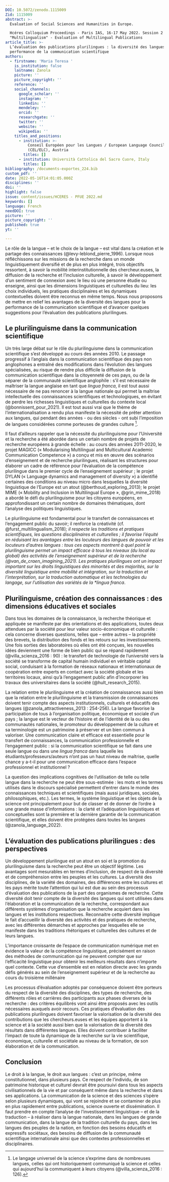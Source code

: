 ```yaml
---
DOI: 10.5072/zenodo.1115009
Zid: 1115009
abstract: >-
  Evaluation of Social Sciences and Humanities in Europe. 

  Hcéres Colloquium Proceedings - Paris IAS, 16-17 May 2022. Session 2
  "Multilingualism" - Evaluation of Multilingual Publications
article_title: >-
  L’évaluation des publications plurilingues : la diversité des langues pour la
  performance de la communication scientifique
authors:
  - firstname: 'Maria Teresa '
    is_institution: false
    lastname: Zanola
    picture: ''
    picture_copyright: ''
    reference: ''
    social_channels:
      google_scholar: ''
      instagram: ''
      linkedin: ''
      mendeley: ''
      orcid: ''
      researchgate: ''
      twitter: ''
      website: ''
      wikipedia: ''
    titles_and_positions:
      - institution: >-
          Conseil Européen pour les Langues / European Language Council
          (CEL/ELC), Austria
        titles: []
      - institution: Università Cattolica del Sacro Cuore, Italy
        titles: []
bibliography: /documents-exportes_224.bib
custom_pdf: ''
date: 2022-05-16T14:01:05.000Z
disciplines: ''
doi: ''
highlight: false
issue: content/issues/HCERES - PFUE 2022.md
keywords: []
language: French
needDOI: true
picture: ''
picture_copyright: ''
published: true
yt: ''

---
```

Le rôle de la langue – et le choix de la langue – est vital dans la création et le partage des connaissances (@levy-leblond_pierre_1996). Lorsque nous réfléchissons sur les missions de la recherche dans un monde linguistiquement diversifié et de plus en plus intégré, trois objectifs ressortent, à savoir la mobilité interinstitutionnelle des chercheur.euses, la diffusion de la recherche et l’inclusion culturelle, à savoir le développement d’un sentiment de connexion avec le lieu où une personne étudie ou enseigne, ainsi que les dimensions linguistiques et culturelles du lieu: les choix individuels, les pratiques disciplinaires et les dynamiques contextuelles doivent être reconnus en même temps. Nous nous proposons de mettre en relief les avantages de la diversité des langues pour la performance de la communication scientifique et d’avancer quelques suggestions pour l’évaluation des publications plurilingues.

## Le plurilinguisme dans la communication scientifique

Un très large débat sur le rôle du plurilinguisme dans la communication scientifique s’est développé au cours des années 2010. Le passage progressif à l’anglais dans la communication scientifique des pays non anglophones a entraîné des modifications dans l’évolution des langues spécialisées, au risque de rendre plus difficile la diffusion de la communication scientifique dans la citoyenneté de ces pays, ou de la séparer de la communauté scientifique anglophile : s’il est nécessaire de maîtriser la langue anglaise en tant que _lingua franca_, il est tout aussi nécessaire de ne pas renoncer à la langue nationale qui permet la maîtrise intellectuelle des connaissances scientifiques et technologiques, en évitant de perdre les richesses linguistiques et culturelles du contexte local (@bonnissent_pour_2021). Il est tout aussi vrai que le thème de l’internationalisation a rendu plus manifeste la nécessité de prêter attention aux langues, qui pendant des années - ou des siècles - ont subi l’imposition de langues considérées comme porteuses de grandes culture [^1].

Il faut d’ailleurs rappeler que la nécessité du plurilinguisme pour l’Université et la recherche a été abordée dans un certain nombre de projets de recherche européens à grande échelle : au cours des années 2011-2020, le projet MAGICC (« Modularising Multilingual and Multicultural Academic Communication Competence ») a conçu et mis en œuvre des scénarios d’enseignement et de recherche plurilingues, réalisant les structures pour élaborer un cadre de référence pour l’évaluation de la compétence plurilingue dans le premier cycle de l’enseignement supérieur ; le projet DYLAN (« Language dynamics and management of diversity ») a identifié certaines des conditions au niveau micro dans lesquelles la diversité linguistique de l’Europe est un atout (@berthoud_exploring_2013); le projet MIME (« Mobility and Inclusion in Multilingual Europe », @grin_mime_2018) a abordé le défi du plurilinguisme pour les citoyens européens, en approfondissant un certain nombre de domaines thématiques, dont l’analyse des politiques linguistiques.

Le plurilinguisme est fondamental pour le transfert de connaissances et l’engagement public du savoir; il renforce la créativité (cf. @furst_multilingualism_2018)_; il respecte les traditions et pratiques scientifiques, les questions disciplinaires et culturelles ; il favorise l’équité en réduisant les avantages entre les locuteurs des langues de pouvoir et les locuteurs d’autres langues : tous ces aspects montrent à quel point le plurilinguisme permet un impact efficace à tous les niveaux (du local au global) des activités de l’enseignement supérieur et de la recherche (@van_de_craen_imagining_2021). Les pratiques plurilingues ont un impact important sur les droits linguistiques des minorités et des majorités, sur la diversité linguistique entre mobilité et intégration, sur la traduction et l’interprétation, sur la traduction automatique et les technologies du langage, sur l’utilisation des variétés de la *lingua franca_.

## Plurilinguisme, création des connaissances : des dimensions éducatives et sociales

Dans tous les domaines de la connaissance, la recherche théorique et appliquée se manifeste par des orientations et des applications, toutes deux attendues par la société pour leur valeur socio-économique et culturelle : cela concerne diverses questions, telles que – entre autres – la propriété des brevets, la distribution des fonds et les retours sur les investissements. Une fois sorties des laboratoires où elles ont été conçues, les nouvelles idées deviennent une forme de bien public qui se répand rapidement (@villa_scienza_2016 : 90) : le transfert de technologie de l’université vers la société se transforme de capital humain individuel en véritable capital social, conduisant à la formation de réseaux nationaux et internationaux de coopération entre experts en contact avec la société globale et les territoires locaux, ainsi qu’à l’engagement public afin d’incorporer les travaux des universitaires dans la société (@hult_research_2015).

La relation entre le plurilinguisme et la création de connaissances aussi bien que la relation entre le plurilinguisme et la transmission de connaissances doivent tenir compte des aspects institutionnels, culturels et éducatifs des langues (@zanola_attractiveness_2013 : 254-256). La langue favorise la participation de tous à l’organisation politique, économique et sociale d’un pays ; la langue est le vecteur de l’histoire et de l’identité de la ou des communautés nationales, le promoteur du développement de la culture et sa terminologie est un patrimoine à préserver et un bien commun à valoriser. Une communication claire et efficace est essentielle pour le transfert de connaissances, la communication professionnelle et l’engagement public : si la communication scientifique se fait dans une seule langue ou dans une _lingua franca_ dans laquelle les étudiants/professeurs/auteurs n’ont pas un haut niveau de maîtrise, quelle chance y a-t-il pour une communication efficace dans l’espace professionnel et institutionnel ?

La question des implications cognitives de l’utilisation de telle ou telle langue dans la recherche ne peut être sous-estimée : les mots et les termes utilisés dans le discours spécialisé permettent d’entrer dans le monde des connaissances techniques et scientifiques (mais aussi juridiques, sociales, philosophiques, etc.). Les termes, le système linguistique et les objets de la science ont principalement pour but de classer et de donner de l’ordre à une grande masse d’informations : la clarté et l’adéquation linguistiques et conceptuelles sont la première et la dernière garantie de la communication scientifique, et elles doivent être protégées dans toutes les langues (@zanola_language_2022).

## L’évaluation des publications plurilingues : des perspectives

Un développement plurilingue est un atout en soi et la promotion du plurilinguisme dans la recherche peut être un objectif légitime. Les avantages sont mesurables en termes d’inclusion, de respect de la diversité et de compréhension entre les peuples et les cultures. La diversité des disciplines, de la variété des domaines, des différences entre les cultures et les pays mérite toute l’attention qui lui est due au sein des processus d’évaluation des publications de la part des organismes de recherche. Cette diversité doit tenir compte de la diversité des langues qui sont utilisées dans l’élaboration et la communication de la recherche, correspondant aux différents systèmes d’organisation que la recherche acquiert dans les langues et les institutions respectives. Reconnaitre cette diversité implique le fait d’accueillir la diversité des activités et des pratiques de recherche, avec les différentes démarches et approches par lesquelles elle se manifeste dans les traditions rhétoriques et culturelles des cultures et de leurs langues.

L’importance croissante de l’espace de communication numérique met en évidence la valeur de la compétence linguistique, précisément en raison des méthodes de communication qui ne peuvent compter que sur l’efficacité linguistique pour obtenir les meilleurs résultats dans n’importe quel contexte. Cette vue d’ensemble est en relation directe avec les grands défis générés au sein de l’enseignement supérieur et de la recherche au cours du troisième millénaire

Les processus d’évaluation adoptés par conséquence doivent être porteurs du respect de la diversité des disciplines, des types de recherche, des différents rôles et carrières des participants aux phases diverses de la recherche : des critères équilibrés vont ainsi être proposés avec les outils nécessaires auxquels avoir recours. Ces pratiques d’évaluation des publications plurilingues doivent favoriser la valorisation de la diversité des contributions que les chercheurs.euses et les équipes apportent à la science et à la société aussi bien que la valorisation de la diversité des résultats dans différentes langues. Elles doivent contribuer à faciliter l’impact de toute la dynamique de la recherche sur la vie scientifique, économique, culturelle et sociétale au niveau de la formation, de son élaboration et de la communication.

## Conclusion

Le droit à la langue, le droit aux langues : c’est un principe, même constitutionnel, dans plusieurs pays. Ce respect de l’individu, de son patrimoine historique et culturel devrait être poursuivi dans tous les aspects civilisationnels de la vie et par conséquent même dans la recherche et dans ses applications. La communication de la science et des sciences s’opère selon plusieurs dynamiques, qui vont se rejoindre et se contaminer de plus en plus rapidement entre publications, science ouverte et dissémination. Il faut prendre en compte l’analyse de l’investissement linguistique – et de la traduction – à réaliser dans la langue nationale, dans les langues de grande communication, dans la langue de la tradition culturelle du pays, dans les langues des peuples de la nation, en fonction des besoins éducatifs et expressifs sociétaux, des besoins de diffusion de la communauté scientifique internationale ainsi que des contextes professionnelles et disciplinaires.

[^1]: Le langage universel de la science s’exprime dans de nombreuses langues, celles qui ont historiquement communiqué la science et celles qui aujourd’hui la communiquent à leurs citoyens (@villa_scienza_2016 : 126).